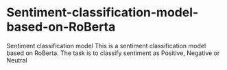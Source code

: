 # Sentiment-classification-model-based-on-RoBerta
Sentiment classification model
This is a sentiment classification model based on RoBerta. The task is to classify sentiment as Positive, Negative or Neutral
